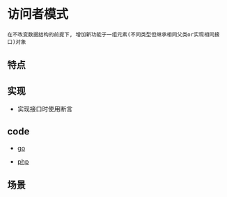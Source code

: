 # 访问者模式

    在不改变数据结构的前提下, 增加新功能于一组元素(不同类型但继承相同父类or实现相同接口)对象

## 特点

## 实现

- 实现接口时使用断言

## code

- [go](src/go/dp/visitor.go)

- [php](src/php_design_patterns/visitor/visitor.php)

## 场景